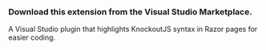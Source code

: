 ### Download this extension from the Visual Studio Marketplace.<br/> ###
A Visual Studio plugin that highlights KnockoutJS syntax in Razor pages for easier coding.
